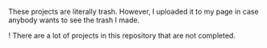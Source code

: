 These projects are literally trash. However, I uploaded it to 
my page in case anybody wants to see the trash I made.

! There are a lot of projects in this repository that are not completed.
